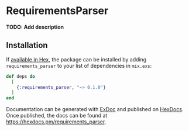 # RequirementsParser

**TODO: Add description**

## Installation

If [available in Hex](https://hex.pm/docs/publish), the package can be installed
by adding `requirements_parser` to your list of dependencies in `mix.exs`:

```elixir
def deps do
  [
    {:requirements_parser, "~> 0.1.0"}
  ]
end
```

Documentation can be generated with [ExDoc](https://github.com/elixir-lang/ex_doc)
and published on [HexDocs](https://hexdocs.pm). Once published, the docs can
be found at <https://hexdocs.pm/requirements_parser>.

